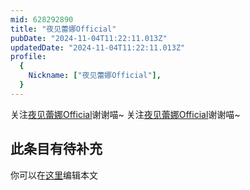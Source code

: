 ```yaml
---
mid: 628292890
title: "夜见蕾娜Official"
pubDate: "2024-11-04T11:22:11.013Z"
updatedDate: "2024-11-04T11:22:11.013Z"
profile:
  {
    Nickname: ["夜见蕾娜Official"],
  }
---
```


关注[夜见蕾娜Official](https://space.bilibili.com/628292890)谢谢喵~ 关注[夜见蕾娜Official](https://space.bilibili.com/628292890)谢谢喵~

## 此条目有待补充
你可以在[这里](https://github.com/Yuhanawa/VTuber.ICU-Content/edit/master/v/夜见蕾娜Official/index.md)编辑本文
